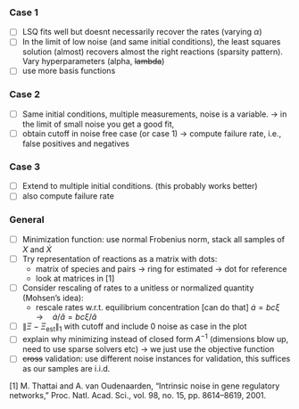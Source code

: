 ### Case 1
- [ ] LSQ fits well but doesnt necessarily recover the rates (varying $\alpha$)
- [ ] In the limit of low noise (and same initial conditions), the least squares solution (almost) recovers almost the right reactions (sparsity pattern). Vary hyperparameters (alpha, ~~lambda~~)
- [ ] use more basis functions

### Case 2
- [ ] Same initial conditions, multiple measurements, noise is a variable.  -> in the limit of small noise you get a good fit, 
- [ ] obtain cutoff in noise free case (or case 1) -> compute failure rate, i.e., false positives and negatives

### Case 3
- [ ] Extend to multiple initial conditions. (this probably works better)    
- [ ] also compute failure rate

### General
- [ ] Minimization function: use normal Frobenius norm, stack all samples of $X$ and $\dot{X}$
- [ ] Try representation of reactions as a matrix with dots:
  - matrix of species and pairs -> ring for estimated -> dot for reference
  - look at matrices in [1]
- [ ] Consider rescaling of rates to a unitless or normalized quantity (Mohsen’s idea):
  - rescale rates w.r.t. equilibrium concentration [can do that] $\dot{a} = bc \xi\quad\rightarrow\quad\dot{a}/\tilde{a} = bc\xi/\tilde{a}$
- [ ] $\| \Xi - \Xi_\mathrm{est} \|_1$ with cutoff and include $0$ noise as case in the plot
- [ ] explain why minimizing instead of closed form $A^{-1}$ (dimensions blow up, need to use sparse solvers etc) -> we just use the objective function
- [ ] ~~cross~~ validation: use different noise instances for validation, this suffices as our samples are i.i.d.

[1] M. Thattai and A. van Oudenaarden, “Intrinsic noise in gene regulatory networks,” Proc. Natl. Acad. Sci., vol. 98, no. 15, pp. 8614–8619, 2001.